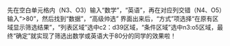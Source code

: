 先在空白单元格内（N3、O3）输入“数学”，“英语”，再在对应列交错（N4、O5）输入“>80”，然后找到“数据”，“高级帅选”
界面出来后，“方式”项选择“在原有区域显示筛选结果”，“列表区域”选中c2：d39区域，“条件区域”选中n3:o5区域，最终“确定”就实现了筛选出数学或英语大于80分的同学的效果啦！

